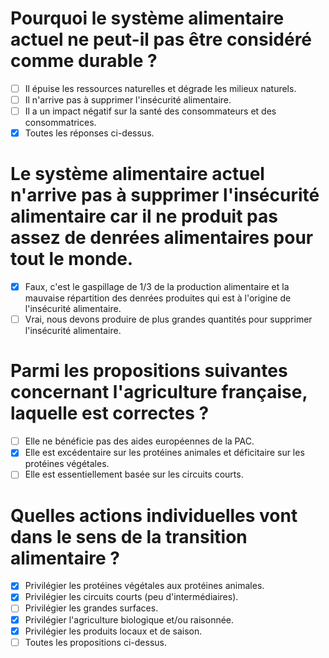 # Pourquoi le système alimentaire actuel ne peut-il pas être considéré comme durable ?

* [ ] Il épuise les ressources naturelles et dégrade les milieux naturels.
* [ ] Il n'arrive pas à supprimer l'insécurité alimentaire.
* [ ] Il a un impact négatif sur la santé des consommateurs et des consommatrices.
* [X] Toutes les réponses ci-dessus.

# Le système alimentaire actuel n'arrive pas à supprimer l'insécurité alimentaire car il ne produit pas assez de denrées alimentaires pour tout le monde.

* [X] Faux, c'est le gaspillage de 1/3 de la production alimentaire et la mauvaise répartition des denrées produites qui est à l'origine de l'insécurité alimentaire.
* [ ] Vrai, nous devons produire de plus grandes quantités pour supprimer l'insécurité alimentaire.

# Parmi les propositions suivantes concernant l'agriculture française, laquelle est correctes ?

* [ ] Elle ne bénéficie pas des aides européennes de la PAC.
* [X] Elle est excédentaire sur les protéines animales et déficitaire sur les protéines végétales.
* [ ] Elle est essentiellement basée sur les circuits courts.

# Quelles actions individuelles vont dans le sens de la transition alimentaire ?

* [X] Privilégier les protéines végétales aux protéines animales.
* [X] Privilégier les circuits courts (peu d'intermédiaires).
* [ ] Privilégier les grandes surfaces.
* [X] Privilégier l'agriculture biologique et/ou raisonnée.
* [X] Privilégier les produits locaux et de saison.
* [ ] Toutes les propositions ci-dessus.
